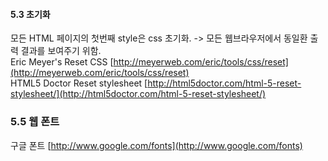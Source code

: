 #### 5.3 초기화
모든 HTML 페이지의 첫번째 style은 css 초기화. -> 모든 웹브라우저에서 동일환 출력 결과를 보여주기 위함.  
Eric Meyer's Reset CSS [http://meyerweb.com/eric/tools/css/reset](http://meyerweb.com/eric/tools/css/reset)  
HTML5 Doctor Reset stylesheet [http://html5doctor.com/html-5-reset-stylesheet/](http://html5doctor.com/html-5-reset-stylesheet/)

### 5.5 웹 폰트
구글 폰트 [http://www.google.com/fonts](http://www.google.com/fonts)  
